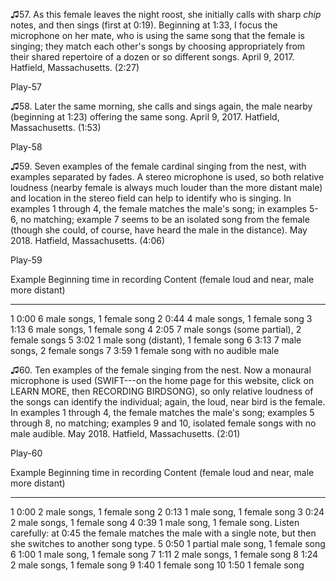 ♫57. As this female leaves the night roost, she initially calls with
sharp *chip* notes, and then sings (first at 0:19). Beginning at 1:33, I
focus the microphone on her mate, who is using the same song that the
female is singing; they match each other's songs by choosing
appropriately from their shared repertoire of a dozen or so different
songs. April 9, 2017. Hatfield, Massachusetts. (2:27)

Play-57

♫58. Later the same morning, she calls and sings again, the male nearby
(beginning at 1:23) offering the same song. April 9, 2017. Hatfield,
Massachusetts. (1:53)

Play-58

♫59. Seven examples of the female cardinal singing from the nest, with
examples separated by fades. A stereo microphone is used, so both
relative loudness (nearby female is always much louder than the more
distant male) and location in the stereo field can help to identify who
is singing. In examples 1 through 4, the female matches the male's song;
in examples 5-6, no matching; example 7 seems to be an isolated song
from the female (though she could, of course, have heard the male in the
distance). May 2018. Hatfield, Massachusetts. (4:06)

Play-59

  Example   Beginning time in recording   Content (female loud and near, male more distant)
  --------- ----------------------------- ---------------------------------------------------
  1         0:00                          6 male songs, 1 female song
  2         0:44                          4 male songs, 1 female song
  3         1:13                          6 male songs, 1 female song
  4         2:05                          7 male songs (some partial), 2 female songs
  5         3:02                          1 male song (distant), 1 female song
  6         3:13                          7 male songs, 2 female songs
  7         3:59                          1 female song with no audible male

♫60. Ten examples of the female singing from the nest. Now a monaural
microphone is used (SWIFT---on the home page for this website, click on
LEARN MORE, then RECORDING BIRDSONG), so only relative loudness of the
songs can identify the individual; again, the loud, near bird is the
female. In examples 1 through 4, the female matches the male's song;
examples 5 through 8, no matching; examples 9 and 10, isolated female
songs with no male audible. May 2018. Hatfield, Massachusetts. (2:01)

Play-60

  Example   Beginning time in recording   Content (female loud and near, male more distant)
  --------- ----------------------------- ---------------------------------------------------------------------------------------------------------------------------------------------------
  1         0:00                          2 male songs, 1 female song
  2         0:13                          1 male song, 1 female song
  3         0:24                          2 male songs, 1 female song
  4         0:39                          1 male song, 1 female song. Listen carefully: at 0:45 the female matches the male with a single note, but then she switches to another song type.
  5         0:50                          1 partial male song, 1 female song
  6         1:00                          1 male song, 1 female song
  7         1:11                          2 male songs, 1 female song
  8         1:24                          2 male songs, 1 female song
  9         1:40                          1 female song
  10        1:50                          1 female song


